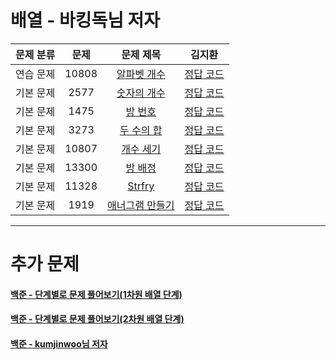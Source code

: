 # 배열 - 바킹독님 저자
| 문제 분류 | 문제 | 문제 제목 | 김지환 |
| :--: | :--: | :--: | :--: |
| 연습 문제 | 10808 | [알파벳 개수](https://www.acmicpc.net/problem/10808) | [정답 코드](/자료구조/solution/10808-김지환.cpp) |
| 기본 문제 | 2577 | [숫자의 개수](https://www.acmicpc.net/problem/2577) | [정답 코드](/자료구조/solution/2577-김지환.cpp) |
| 기본 문제 | 1475 | [방 번호](https://www.acmicpc.net/problem/1475) | [정답 코드](/자료구조/solution/1475-김지환.cpp) |
| 기본 문제 | 3273 | [두 수의 합](https://www.acmicpc.net/problem/3273) | [정답 코드](/자료구조/solution/3273-김지환.cpp) |
| 기본 문제 | 10807 | [개수 세기](https://www.acmicpc.net/problem/10807) | [정답 코드](/자료구조/solution/10807-김지환.cpp)  |
| 기본 문제 | 13300 | [방 배정](https://www.acmicpc.net/problem/13300) | [정답 코드](/자료구조/solution/13300-김지환.cpp) |
| 기본 문제 | 11328 | [Strfry](https://www.acmicpc.net/problem/11328) | [정답 코드](/자료구조/solution/11328-김지환.cpp)  |
| 기본 문제 | 1919 | [애너그램 만들기](https://www.acmicpc.net/problem/1919) | [정답 코드](/자료구조/solution/1919-김지환.cpp)  |

---
# 추가 문제
#### [백준 - 단계별로 문제 풀어보기(1차원 배열 단계)](https://www.acmicpc.net/step/6)
#### [백준 - 단계별로 문제 풀어보기(2차원 배열 단계)](https://www.acmicpc.net/step/6)
#### [백준 - kumjinwoo님 저자](https://www.acmicpc.net/workbook/view/2952)
